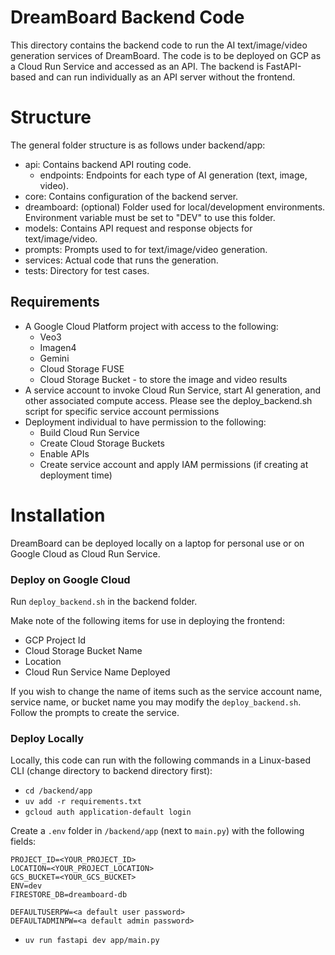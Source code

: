 # DreamBoard Backend Code

This directory contains the backend code to run the AI text/image/video generation services of DreamBoard. The code is to be deployed on GCP as a Cloud Run Service and accessed as an API. The backend is FastAPI-based and can run individually as an API server without the frontend.

# Structure

The general folder structure is as follows under backend/app:

- api: Contains backend API routing code.
  - endpoints: Endpoints for each type of AI generation (text, image, video).
- core: Contains configuration of the backend server.
- dreamboard: (optional) Folder used for local/development environments. Environment variable must be set to "DEV" to use this folder.
- models: Contains API request and response objects for text/image/video.
- prompts: Prompts used to for text/image/video generation.
- services: Actual code that runs the generation.
- tests: Directory for test cases.

## Requirements

- A Google Cloud Platform project with access to the following:
  - Veo3
  - Imagen4
  - Gemini
  - Cloud Storage FUSE
  - Cloud Storage Bucket - to store the image and video results
- A service account to invoke Cloud Run Service, start AI generation, and other associated compute access. Please see the deploy_backend.sh script for specific service account permissions
- Deployment individual to have permission to the following:
  - Build Cloud Run Service
  - Create Cloud Storage Buckets
  - Enable APIs
  - Create service account and apply IAM permissions (if creating at deployment time)

# Installation

DreamBoard can be deployed locally on a laptop for personal use or on Google Cloud as Cloud Run Service. 

### Deploy on Google Cloud

Run `deploy_backend.sh` in the backend folder. 

Make note of the following items for use in deploying the frontend:
- GCP Project Id
- Cloud Storage Bucket Name
- Location
- Cloud Run Service Name Deployed

If you wish to change the name of items such as the service account name, service name, or bucket name you may modify the `deploy_backend.sh`. Follow the prompts to create the service. 


### Deploy Locally

Locally, this code can run with the following commands in a Linux-based CLI (change directory to backend directory first):

- `cd /backend/app`
- `uv add -r requirements.txt`
- `gcloud auth application-default login`

Create a `.env` folder in `/backend/app` (next to `main.py`) with the following fields:

```
PROJECT_ID=<YOUR_PROJECT_ID>
LOCATION=<YOUR_PROJECT_LOCATION>
GCS_BUCKET=<YOUR_GCS_BUCKET>
ENV=dev
FIRESTORE_DB=dreamboard-db

DEFAULTUSERPW=<a default user password>
DEFAULTADMINPW=<a default admin password>
```

- `uv run fastapi dev app/main.py`
